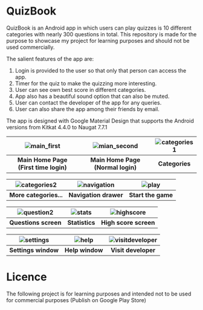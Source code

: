 # QuizBook
QuizBook is an Android app in which users can play quizzes is 10 different categories with nearly 300 questions in total.
This repository is made for the purpose to showcase my project for learning purposes and should not be used commercially.

The salient features of the app are:
   1. Login is provided to the user so that only that person can access the app.
   2. Timer for the quiz to make the quizzing more interesting.
   3. User can see own best score in different categories.
   4. App also has a beautiful sound option that can also be muted.
   5. User can contact the developer of the app for any queries.
   6. User can also share the app among their friends by email.
   
The app is designed with Google Material Design that supports the Android versions from Kitkat 4.4.0 to Naugat 7.7.1 

| ![main_first](https://user-images.githubusercontent.com/11665612/27259081-878e3e14-5428-11e7-8232-0819cef68906.png) | ![mian_second](https://user-images.githubusercontent.com/11665612/27259088-ad4e6552-5428-11e7-8b65-d7c01781345a.png) | ![categories1](https://user-images.githubusercontent.com/11665612/27259090-b33470d8-5428-11e7-987c-8bfa12f8b3f0.png) |
|:---:|:---:|:---:|
| **Main Home Page (First time login)** | **Main Home Page (Normal login)** | **Categories** |

| ![categories2](https://user-images.githubusercontent.com/11665612/27259091-b6c24770-5428-11e7-9dc7-d9c2b7a7eee1.png) | ![navigation](https://user-images.githubusercontent.com/11665612/27259094-c45c7086-5428-11e7-8b94-a3d6718b1259.png) | ![play](https://user-images.githubusercontent.com/11665612/27259095-c80fec12-5428-11e7-8c02-794b87c59e59.png) |
|:---:|:---:|:---:|
| **More categories...** | **Navigation drawer** | **Start the game** |

| ![question2](https://user-images.githubusercontent.com/11665612/27259097-d2685a32-5428-11e7-8b04-d74c18d26952.png) | ![stats](https://user-images.githubusercontent.com/11665612/27259099-d7e85c78-5428-11e7-85f1-4372122c356f.png) | ![highscore](https://user-images.githubusercontent.com/11665612/27259101-ddca2cde-5428-11e7-927a-63481ec88d92.png) |
|:---:|:---:|:---:|
| **Questions screen** | **Statistics** | **High score screen** |


| ![settings](https://user-images.githubusercontent.com/11665612/27259103-e20f57d8-5428-11e7-9060-da9c622fa7b6.png) | ![help](https://user-images.githubusercontent.com/11665612/27259105-e5069b4a-5428-11e7-812a-865bf364cda7.png) | ![visitdeveloper](https://user-images.githubusercontent.com/11665612/27259107-e8d11fac-5428-11e7-8cc1-dad6e6e6105e.png) |
|:---:|:---:|:---:|
| **Settings window** | **Help window** | **Visit developer** |

# Licence
The following project is for learning purposes and intended not to be used for commercial purposes (Publish on Google Play Store)

